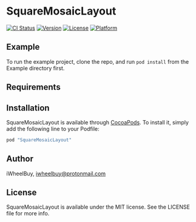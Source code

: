 # SquareMosaicLayout

[![CI Status](http://img.shields.io/travis/iWheelBuy/SquareMosaicLayout.svg?style=flat)](https://travis-ci.org/iWheelBuy/SquareMosaicLayout)
[![Version](https://img.shields.io/cocoapods/v/SquareMosaicLayout.svg?style=flat)](http://cocoapods.org/pods/SquareMosaicLayout)
[![License](https://img.shields.io/cocoapods/l/SquareMosaicLayout.svg?style=flat)](http://cocoapods.org/pods/SquareMosaicLayout)
[![Platform](https://img.shields.io/cocoapods/p/SquareMosaicLayout.svg?style=flat)](http://cocoapods.org/pods/SquareMosaicLayout)

## Example

To run the example project, clone the repo, and run `pod install` from the Example directory first.

## Requirements

## Installation

SquareMosaicLayout is available through [CocoaPods](http://cocoapods.org). To install
it, simply add the following line to your Podfile:

```ruby
pod "SquareMosaicLayout"
```

## Author

iWheelBuy, iwheelbuy@protonmail.com

## License

SquareMosaicLayout is available under the MIT license. See the LICENSE file for more info.
